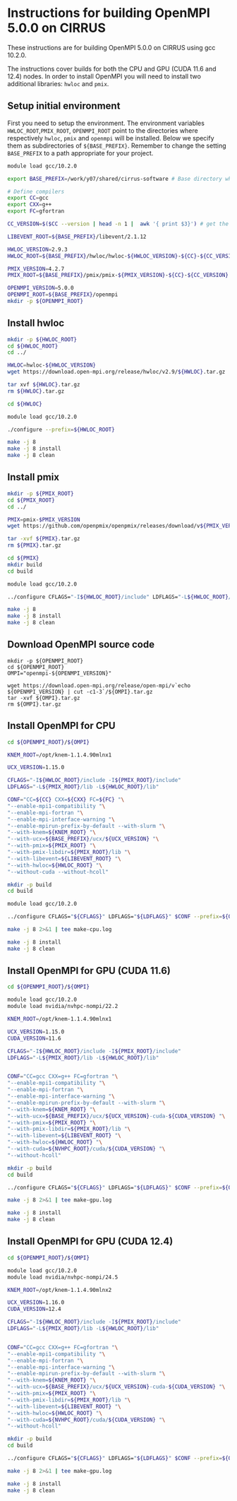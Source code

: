 Instructions for building OpenMPI 5.0.0 on CIRRUS
==================================================

These instructions are for building OpenMPI 5.0.0 on CIRRUS using gcc 10.2.0.

The instructions cover builds for both the CPU and GPU (CUDA 11.6 and 12.4) nodes.
In order to install OpenMPI you will need to install two additional libraries: `hwloc` and `pmix`.


Setup initial environment
-------------------------

First you need to setup the environment. 
The environment variables `HWLOC_ROOT`,`PMIX_ROOT`, `OPENMPI_ROOT` point to the directories where respectively `hwloc`, `pmix` and `openmpi` will be installed.
Below we specify them as subdirectories of `${BASE_PREFIX}`.
Remember to change the setting `BASE_PREFIX` to a path appropriate for your project.


```bash
module load gcc/10.2.0

export BASE_PREFIX=/work/y07/shared/cirrus-software # Base directory where to install openmpi and its dependencies. Change to your custom directory

# Define compilers
export CC=gcc 
export CXX=g++
export FC=gfortran

CC_VERSION=$($CC --version | head -n 1 |  awk '{ print $3}') # get the version from the executable. This is used to define the path of all libraries required by the install

LIBEVENT_ROOT=${BASE_PREFIX}/libevent/2.1.12

HWLOC_VERSION=2.9.3
HWLOC_ROOT=${BASE_PREFIX}/hwloc/hwloc-${HWLOC_VERSION}-${CC}-${CC_VERSION}

PMIX_VERSION=4.2.7
PMIX_ROOT=${BASE_PREFIX}/pmix/pmix-${PMIX_VERSION}-${CC}-${CC_VERSION}

OPENMPI_VERSION=5.0.0
OPENMPI_ROOT=${BASE_PREFIX}/openmpi
mkdir -p ${OPENMPI_ROOT}
```


Install hwloc
-------------------------

```bash 
mkdir -p ${HWLOC_ROOT}
cd ${HWLOC_ROOT}
cd ../

HWLOC=hwloc-${HWLOC_VERSION}
wget https://download.open-mpi.org/release/hwloc/v2.9/${HWLOC}.tar.gz .

tar xvf ${HWLOC}.tar.gz
rm ${HWLOC}.tar.gz

cd ${HWLOC}

module load gcc/10.2.0

./configure --prefix=${HWLOC_ROOT}

make -j 8 
make -j 8 install
make -j 8 clean
```


Install pmix
-------------------------

```bash
mkdir -p ${PMIX_ROOT}
cd ${PMIX_ROOT}
cd ../

PMIX=pmix-$PMIX_VERSION
wget https://github.com/openpmix/openpmix/releases/download/v${PMIX_VERSION}/${PMIX}.tar.gz

tar -xvf ${PMIX}.tar.gz 
rm ${PMIX}.tar.gz

cd ${PMIX}
mkdir build
cd build

module load gcc/10.2.0

../configure CFLAGS="-I${HWLOC_ROOT}/include" LDFLAGS="-L${HWLOC_ROOT}/lib" --with-hwloc=${HWLOC_ROOT} --with-libevent=${LIBEVENT_ROOT} --prefix=${PMIX_ROOT}

make -j 8
make -j 8 install
make -j 8 clean
```


Download OpenMPI source code
----------------------------

```
mkdir -p ${OPENMPI_ROOT}
cd ${OPENMPI_ROOT}
OMPI="openmpi-${OPENMPI_VERSION}"

wget https://download.open-mpi.org/release/open-mpi/v`echo ${OPENMPI_VERSION} | cut -c1-3`/${OMPI}.tar.gz
tar -xvf ${OMPI}.tar.gz
rm ${OMPI}.tar.gz
```


Install OpenMPI for CPU
-----------------------

```bash 
cd ${OPENMPI_ROOT}/${OMPI}

KNEM_ROOT=/opt/knem-1.1.4.90mlnx1

UCX_VERSION=1.15.0

CFLAGS="-I${HWLOC_ROOT}/include -I${PMIX_ROOT}/include"
LDFLAGS="-L${PMIX_ROOT}/lib -L${HWLOC_ROOT}/lib"

CONF="CC=${CC} CXX=${CXX} FC=${FC} "\
"--enable-mpi1-compatibility "\
"--enable-mpi-fortran "\
"--enable-mpi-interface-warning "\
"--enable-mpirun-prefix-by-default --with-slurm "\
"--with-knem=${KNEM_ROOT} "\
"--with-ucx=${BASE_PREFIX}/ucx/${UCX_VERSION} "\
"--with-pmix=${PMIX_ROOT} "\
"--with-pmix-libdir=${PMIX_ROOT}/lib "\
"--with-libevent=${LIBEVENT_ROOT} "\
"--with-hwloc=${HWLOC_ROOT} "\
"--without-cuda --without-hcoll"

mkdir -p build
cd build

module load gcc/10.2.0

../configure CFLAGS="${CFLAGS}" LDFLAGS="${LDFLAGS}" $CONF --prefix=${OPENMPI_ROOT}/${OPENMPI_VERSION}

make -j 8 2>&1 | tee make-cpu.log

make -j 8 install
make -j 8 clean
```


Install OpenMPI for GPU (CUDA 11.6)
-----------------------------------

```bash
cd ${OPENMPI_ROOT}/${OMPI}

module load gcc/10.2.0
module load nvidia/nvhpc-nompi/22.2

KNEM_ROOT=/opt/knem-1.1.4.90mlnx1

UCX_VERSION=1.15.0
CUDA_VERSION=11.6

CFLAGS="-I${HWLOC_ROOT}/include -I${PMIX_ROOT}/include"
LDFLAGS="-L${PMIX_ROOT}/lib -L${HWLOC_ROOT}/lib"


CONF="CC=gcc CXX=g++ FC=gfortran "\
"--enable-mpi1-compatibility "\
"--enable-mpi-fortran "\
"--enable-mpi-interface-warning "\
"--enable-mpirun-prefix-by-default --with-slurm "\
"--with-knem=${KNEM_ROOT} "\
"--with-ucx=${BASE_PREFIX}/ucx/${UCX_VERSION}-cuda-${CUDA_VERSION} "\
"--with-pmix=${PMIX_ROOT} "\
"--with-pmix-libdir=${PMIX_ROOT}/lib "\
"--with-libevent=${LIBEVENT_ROOT} "\
"--with-hwloc=${HWLOC_ROOT} "\
"--with-cuda=${NVHPC_ROOT}/cuda/${CUDA_VERSION} "\
"--without-hcoll"

mkdir -p build
cd build

../configure CFLAGS="${CFLAGS}" LDFLAGS="${LDFLAGS}" $CONF --prefix=${OPENMPI_ROOT}/${OPENMPI_VERSION}-cuda-${CUDA_VERSION}

make -j 8 2>&1 | tee make-gpu.log

make -j 8 install
make -j 8 clean
```


Install OpenMPI for GPU (CUDA 12.4)
-----------------------------------

```bash
cd ${OPENMPI_ROOT}/${OMPI}

module load gcc/10.2.0
module load nvidia/nvhpc-nompi/24.5

KNEM_ROOT=/opt/knem-1.1.4.90mlnx2

UCX_VERSION=1.16.0
CUDA_VERSION=12.4

CFLAGS="-I${HWLOC_ROOT}/include -I${PMIX_ROOT}/include"
LDFLAGS="-L${PMIX_ROOT}/lib -L${HWLOC_ROOT}/lib"


CONF="CC=gcc CXX=g++ FC=gfortran "\
"--enable-mpi1-compatibility "\
"--enable-mpi-fortran "\
"--enable-mpi-interface-warning "\
"--enable-mpirun-prefix-by-default --with-slurm "\
"--with-knem=${KNEM_ROOT} "\
"--with-ucx=${BASE_PREFIX}/ucx/${UCX_VERSION}-cuda-${CUDA_VERSION} "\
"--with-pmix=${PMIX_ROOT} "\
"--with-pmix-libdir=${PMIX_ROOT}/lib "\
"--with-libevent=${LIBEVENT_ROOT} "\
"--with-hwloc=${HWLOC_ROOT} "\
"--with-cuda=${NVHPC_ROOT}/cuda/${CUDA_VERSION} "\
"--without-hcoll"

mkdir -p build
cd build

../configure CFLAGS="${CFLAGS}" LDFLAGS="${LDFLAGS}" $CONF --prefix=${OPENMPI_ROOT}/${OPENMPI_VERSION}-cuda-${CUDA_VERSION}

make -j 8 2>&1 | tee make-gpu.log

make -j 8 install
make -j 8 clean
```
